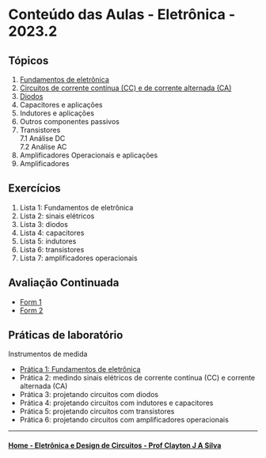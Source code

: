 # Conteúdo das Aulas - Eletrônica - 2023.2

## Tópicos
1. [Fundamentos de eletrônica](eletronica/fundamentosEletronica.md)
2. [Circuitos de corrente contínua (CC) e de corrente alternada (CA)](eletronica/circuitosCC_CA.md)
3. [Diodos](eletronica/diodos.md)
4. Capacitores e aplicações
5. Indutores e aplicações
6. Outros componentes passivos
7. Transistores  
   7.1 Análise DC  
   7.2 Análise AC
8. Amplificadores Operacionais e aplicações
9. Amplificadores

## Exercícios
1. Lista 1: Fundamentos de eletrônica
2. Lista 2: sinais elétricos
3. Lista 3: diodos
4. Lista 4: capacitores
5. Lista 5: indutores
6. Lista 6: transistores
7. Lista 7: amplificadores operacionais

## Avaliação Continuada
- [Form 1](https://forms.gle/LyLxmNLKb7AoY23y9)
- [Form 2](https://forms.gle/VzMt8uEb11WD4RvPA)

## Práticas de laboratório
Instrumentos de medida
- [Prática 1: Fundamentos de eletrônica](eletronica/pratica1_elt.md)
- Prática 2: medindo sinais elétricos de corrente contínua (CC) e corrente alternada (CA)
- Prática 3: projetando circuitos com diodos
- Prática 4: projetando circuitos com indutores e capacitores
- Prática 5: projetando circuitos com transistores
- Prática 6: projetando circuitos com amplificadores operacionais

____
#### [Home - Eletrônica e Design de Circuitos - Prof Clayton J A Silva](/eletronica.md)
